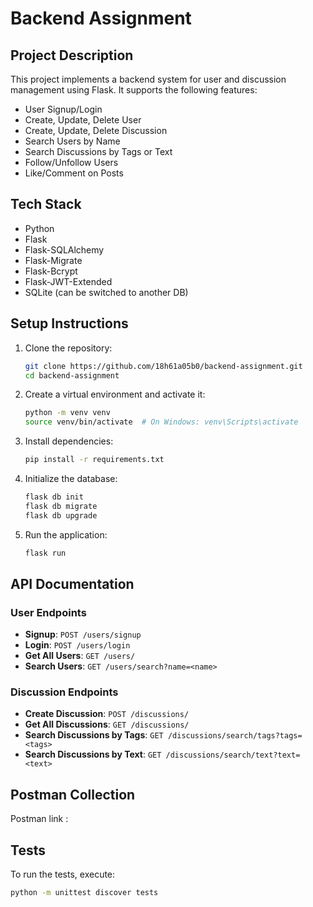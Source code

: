 


# Backend Assignment

## Project Description
This project implements a backend system for user and discussion management using Flask. It supports the following features:
- User Signup/Login
- Create, Update, Delete User
- Create, Update, Delete Discussion
- Search Users by Name
- Search Discussions by Tags or Text
- Follow/Unfollow Users
- Like/Comment on Posts

## Tech Stack
- Python
- Flask
- Flask-SQLAlchemy
- Flask-Migrate
- Flask-Bcrypt
- Flask-JWT-Extended
- SQLite (can be switched to another DB)

## Setup Instructions
1. Clone the repository:
    ```bash
    git clone https://github.com/18h61a05b0/backend-assignment.git
    cd backend-assignment
    ```

2. Create a virtual environment and activate it:
    ```bash
    python -m venv venv
    source venv/bin/activate  # On Windows: venv\Scripts\activate
    ```

3. Install dependencies:
    ```bash
    pip install -r requirements.txt
    ```

4. Initialize the database:
    ```bash
    flask db init
    flask db migrate
    flask db upgrade
    ```

5. Run the application:
    ```bash
    flask run
    ```

## API Documentation
### User Endpoints
- **Signup**: `POST /users/signup`
- **Login**: `POST /users/login`
- **Get All Users**: `GET /users/`
- **Search Users**: `GET /users/search?name=<name>`

### Discussion Endpoints
- **Create Discussion**: `POST /discussions/`
- **Get All Discussions**: `GET /discussions/`
- **Search Discussions by Tags**: `GET /discussions/search/tags?tags=<tags>`
- **Search Discussions by Text**: `GET /discussions/search/text?text=<text>`

## Postman Collection
Postman link : 

## Tests
To run the tests, execute:
```bash
python -m unittest discover tests
